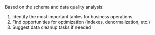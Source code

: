 Based on the schema and data quality analysis:
1. Identify the most important tables for business operations
2. Find opportunities for optimization (indexes, denormalization, etc.)
3. Suggest data cleanup tasks if needed